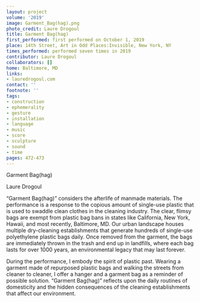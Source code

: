 ```yaml
---
layout: project
volume: '2019'
image: Garment_Bag(hag).png
photo_credit: Laure Drogoul
title: Garment Bag(hag)
first_performed: first performed on October 1, 2019
place: 14th Street, Art in Odd Places:Invisible, New York, NY
times_performed: performed seven times in 2019
contributor: Laure Drogoul
collaborators: []
home: Baltimore, MD
links:
- lauredrogoul.com
contact: ''
footnote: ''
tags:
- construction
- ephemerality
- gesture
- installation
- language
- music
- score
- sculpture
- sound
- time
pages: 472-473
---
```


Garment Bag(hag)

Laure Drogoul

“Garment Bag(hag)” considers the afterlife of manmade materials. The performance is a response to the copious amount of single-use plastic that is used to swaddle clean clothes in the cleaning industry. The clear, flimsy bags are exempt from plastic bag bans in states like California, New York, Hawaii, and most recently, Baltimore, MD. Our urban landscape houses multiple dry-cleaning establishments that generate hundreds of single-use polyethylene plastic bags daily. Once removed from the garment, the bags are immediately thrown in the trash and end up in landfills, where each bag lasts for over 1000 years, an environmental legacy that may last forever.

During the performance, I embody the spirit of plastic past. Wearing a garment made of repurposed plastic bags and walking the streets from cleaner to cleaner, I offer a hanger and a garment bag as a reminder of possible solution. “Garment Bag(hag)” reflects upon the daily routines of domesticity and the hidden consequences of the cleaning establishments that affect our environment.
